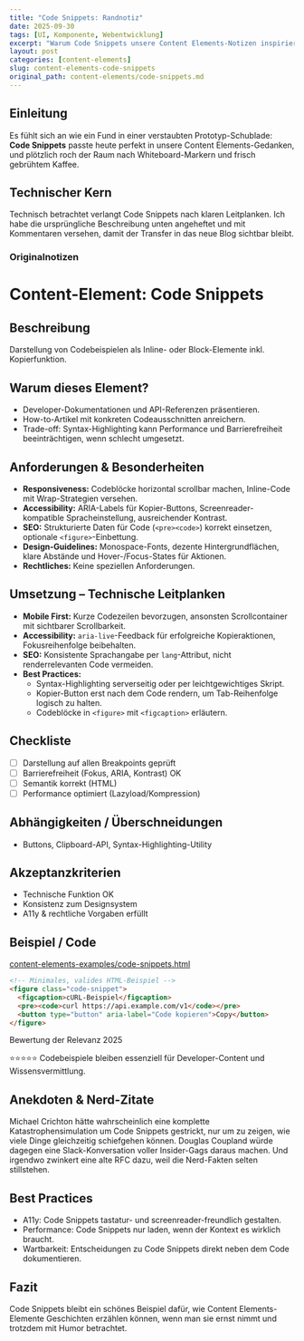 ```yaml
---
title: "Code Snippets: Randnotiz"
date: 2025-09-30
tags: [UI, Komponente, Webentwicklung]
excerpt: "Warum Code Snippets unsere Content Elements-Notizen inspiriert."
layout: post
categories: [content-elements]
slug: content-elements-code-snippets
original_path: content-elements/code-snippets.md
---
```


## Einleitung
Es fühlt sich an wie ein Fund in einer verstaubten Prototyp-Schublade: **Code Snippets** passte heute perfekt in unsere Content Elements-Gedanken, und plötzlich roch der Raum nach Whiteboard-Markern und frisch gebrühtem Kaffee.

## Technischer Kern
Technisch betrachtet verlangt Code Snippets nach klaren Leitplanken. Ich habe die ursprüngliche Beschreibung unten angeheftet und mit Kommentaren versehen, damit der Transfer in das neue Blog sichtbar bleibt.

### Originalnotizen
# Content-Element: Code Snippets

## Beschreibung
Darstellung von Codebeispielen als Inline- oder Block-Elemente inkl. Kopierfunktion.

## Warum dieses Element?
- Developer-Dokumentationen und API-Referenzen präsentieren.
- How-to-Artikel mit konkreten Codeausschnitten anreichern.
- Trade-off: Syntax-Highlighting kann Performance und Barrierefreiheit beeinträchtigen, wenn schlecht umgesetzt.

## Anforderungen & Besonderheiten
- **Responsiveness:** Codeblöcke horizontal scrollbar machen, Inline-Code mit Wrap-Strategien versehen.
- **Accessibility:** ARIA-Labels für Kopier-Buttons, Screenreader-kompatible Spracheinstellung, ausreichender Kontrast.
- **SEO:** Strukturierte Daten für Code (`<pre><code>`) korrekt einsetzen, optionale `<figure>`-Einbettung.
- **Design-Guidelines:** Monospace-Fonts, dezente Hintergrundflächen, klare Abstände und Hover-/Focus-States für Aktionen.
- **Rechtliches:** Keine speziellen Anforderungen.

## Umsetzung – Technische Leitplanken
- **Mobile First:** Kurze Codezeilen bevorzugen, ansonsten Scrollcontainer mit sichtbarer Scrollbarkeit.
- **Accessibility:** `aria-live`-Feedback für erfolgreiche Kopieraktionen, Fokusreihenfolge beibehalten.
- **SEO:** Konsistente Sprachangabe per `lang`-Attribut, nicht renderrelevanten Code vermeiden.
- **Best Practices:**
  - Syntax-Highlighting serverseitig oder per leichtgewichtiges Skript.
  - Kopier-Button erst nach dem Code rendern, um Tab-Reihenfolge logisch zu halten.
  - Codeblöcke in `<figure>` mit `<figcaption>` erläutern.

## Checkliste
- [ ] Darstellung auf allen Breakpoints geprüft
- [ ] Barrierefreiheit (Fokus, ARIA, Kontrast) OK
- [ ] Semantik korrekt (HTML)
- [ ] Performance optimiert (Lazyload/Kompression)

## Abhängigkeiten / Überschneidungen
- Buttons, Clipboard-API, Syntax-Highlighting-Utility

## Akzeptanzkriterien
- Technische Funktion OK
- Konsistenz zum Designsystem
- A11y & rechtliche Vorgaben erfüllt

## Beispiel / Code
[content-elements-examples/code-snippets.html](../content-elements-examples/code-snippets.html)

```html
<!-- Minimales, valides HTML-Beispiel -->
<figure class="code-snippet">
  <figcaption>cURL-Beispiel</figcaption>
  <pre><code>curl https://api.example.com/v1</code></pre>
  <button type="button" aria-label="Code kopieren">Copy</button>
</figure>
```

Bewertung der Relevanz 2025

⭐⭐⭐⭐⭐ Codebeispiele bleiben essenziell für Developer-Content und Wissensvermittlung.

## Anekdoten & Nerd-Zitate
Michael Crichton hätte wahrscheinlich eine komplette Katastrophensimulation um Code Snippets gestrickt, nur um zu zeigen, wie viele Dinge gleichzeitig schiefgehen können. Douglas Coupland würde dagegen eine Slack-Konversation voller Insider-Gags daraus machen. Und irgendwo zwinkert eine alte RFC dazu, weil die Nerd-Fakten selten stillstehen.

## Best Practices
- A11y: Code Snippets tastatur- und screenreader-freundlich gestalten.
- Performance: Code Snippets nur laden, wenn der Kontext es wirklich braucht.
- Wartbarkeit: Entscheidungen zu Code Snippets direkt neben dem Code dokumentieren.

## Fazit
Code Snippets bleibt ein schönes Beispiel dafür, wie Content Elements-Elemente Geschichten erzählen können, wenn man sie ernst nimmt und trotzdem mit Humor betrachtet.
